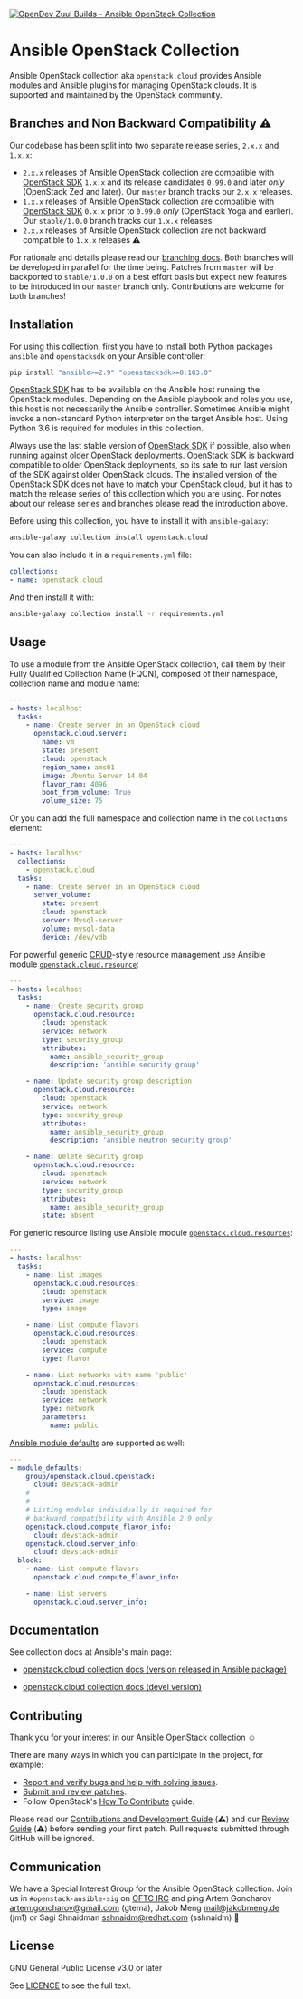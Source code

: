 [![OpenDev Zuul Builds - Ansible OpenStack Collection](https://zuul-ci.org/gated.svg)](
http://zuul.opendev.org/t/openstack/builds?project=openstack%2Fansible-collections-openstack)

# Ansible OpenStack Collection

Ansible OpenStack collection aka `openstack.cloud` provides Ansible modules and Ansible plugins for managing OpenStack
clouds. It is supported and maintained by the OpenStack community.

## Branches and Non Backward Compatibility ⚠️

Our codebase has been split into two separate release series, `2.x.x` and `1.x.x`:

* `2.x.x` releases of Ansible OpenStack collection are compatible with [OpenStack SDK][openstacksdk] `1.x.x` and its
  release candidates `0.99.0` and later *only* (OpenStack Zed and later). Our `master` branch tracks our `2.x.x`
  releases.
* `1.x.x` releases of Ansible OpenStack collection are compatible with [OpenStack SDK][openstacksdk] `0.x.x` prior to
  `0.99.0` *only* (OpenStack Yoga and earlier). Our `stable/1.0.0` branch tracks our `1.x.x` releases.
* `2.x.x` releases of Ansible OpenStack collection are not backward compatible to `1.x.x` releases ⚠️

For rationale and details please read our [branching docs](docs/branching.md). Both branches will be developed in
parallel for the time being. Patches from `master` will be backported to `stable/1.0.0` on a best effort basis but
expect new features to be introduced in our `master` branch only. Contributions are welcome for both branches!

[openstacksdk]: https://opendev.org/openstack/openstacksdk

## Installation

For using this collection, first you have to install both Python packages `ansible` and `openstacksdk` on your Ansible
controller:

```sh
pip install "ansible>=2.9" "openstacksdk>=0.103.0"
```

[OpenStack SDK][openstacksdk] has to be available on the Ansible host running the OpenStack modules. Depending on the
Ansible playbook and roles you use, this host is not necessarily the Ansible controller. Sometimes Ansible might invoke
a non-standard Python interpreter on the target Ansible host. Using Python 3.6 is required for modules in this
collection.

Always use the last stable version of [OpenStack SDK][openstacksdk] if possible, also when running against older
OpenStack deployments. OpenStack SDK is backward compatible to older OpenStack deployments, so its safe to run last
version of the SDK against older OpenStack clouds. The installed version of the OpenStack SDK does not have to match
your OpenStack cloud, but it has to match the release series of this collection which you are using. For notes about
our release series and branches please read the introduction above.

Before using this collection, you have to install it with `ansible-galaxy`:

```sh
ansible-galaxy collection install openstack.cloud
```

You can also include it in a `requirements.yml` file:

```yaml
collections:
- name: openstack.cloud
```

And then install it with:

```sh
ansible-galaxy collection install -r requirements.yml
```

## Usage

To use a module from the Ansible OpenStack collection, call them by their Fully Qualified Collection Name (FQCN),
composed of their namespace, collection name and module name:

```yaml
---
- hosts: localhost
  tasks:
    - name: Create server in an OpenStack cloud
      openstack.cloud.server:
        name: vm
        state: present
        cloud: openstack
        region_name: ams01
        image: Ubuntu Server 14.04
        flavor_ram: 4096
        boot_from_volume: True
        volume_size: 75
```

Or you can add the full namespace and collection name in the `collections` element:

```yaml
---
- hosts: localhost
  collections:
    - openstack.cloud
  tasks:
    - name: Create server in an OpenStack cloud
      server_volume:
        state: present
        cloud: openstack
        server: Mysql-server
        volume: mysql-data
        device: /dev/vdb
```

For powerful generic [CRUD][crud]-style resource management use Ansible module
[`openstack.cloud.resource`](plugins/modules/resource.py):

```yaml
---
- hosts: localhost
  tasks:
    - name: Create security group
      openstack.cloud.resource:
        cloud: openstack
        service: network
        type: security_group
        attributes:
          name: ansible_security_group
          description: 'ansible security group'

    - name: Update security group description
      openstack.cloud.resource:
        cloud: openstack
        service: network
        type: security_group
        attributes:
          name: ansible_security_group
          description: 'ansible neutron security group'

    - name: Delete security group
      openstack.cloud.resource:
        cloud: openstack
        service: network
        type: security_group
        attributes:
          name: ansible_security_group
        state: absent
```

For generic resource listing use Ansible module [`openstack.cloud.resources`](plugins/modules/resources.py):

```yaml
---
- hosts: localhost
  tasks:
    - name: List images
      openstack.cloud.resources:
        cloud: openstack
        service: image
        type: image

    - name: List compute flavors
      openstack.cloud.resources:
        cloud: openstack
        service: compute
        type: flavor

    - name: List networks with name 'public'
      openstack.cloud.resources:
        cloud: openstack
        service: network
        type: network
        parameters:
          name: public
```

[Ansible module defaults][ansible-module-defaults] are supported as well:

```yaml
---
- module_defaults:
    group/openstack.cloud.openstack:
      cloud: devstack-admin
    #
    #
    # Listing modules individually is required for
    # backward compatibility with Ansible 2.9 only
    openstack.cloud.compute_flavor_info:
      cloud: devstack-admin
    openstack.cloud.server_info:
      cloud: devstack-admin
  block:
    - name: List compute flavors
      openstack.cloud.compute_flavor_info:

    - name: List servers
      openstack.cloud.server_info:
```

[ansible-module-defaults]: https://docs.ansible.com/ansible/latest/user_guide/playbooks_module_defaults.html
[crud]: https://en.wikipedia.org/wiki/CRUD

## Documentation

See collection docs at Ansible's main page:

* [openstack.cloud collection docs (version released in Ansible package)](
  https://docs.ansible.com/ansible/latest/collections/openstack/cloud/index.html)

* [openstack.cloud collection docs (devel version)](
  https://docs.ansible.com/ansible/devel/collections/openstack/cloud/index.html)

## Contributing

Thank you for your interest in our Ansible OpenStack collection ☺️

There are many ways in which you can participate in the project, for example:

- [Report and verify bugs and help with solving issues](
  https://storyboard.openstack.org/#!/project/openstack/ansible-collections-openstack).
- [Submit and review patches](
  https://review.opendev.org/#/q/project:openstack/ansible-collections-openstack).
- Follow OpenStack's [How To Contribute](https://wiki.openstack.org/wiki/How_To_Contribute) guide.

Please read our [Contributions and Development Guide](docs/contributing.md) (⚠️) and our [Review Guide](
docs/reviewing.md) (⚠️) before sending your first patch. Pull requests submitted through GitHub will be ignored.

## Communication

We have a Special Interest Group for the Ansible OpenStack collection. Join us in `#openstack-ansible-sig` on
[OFTC IRC](https://www.oftc.net/) and ping Artem Goncharov <artem.goncharov@gmail.com> (gtema), Jakob Meng
<mail@jakobmeng.de> (jm1) or Sagi Shnaidman <sshnaidm@redhat.com> (sshnaidm) 🍪

## License

GNU General Public License v3.0 or later

See [LICENCE](COPYING) to see the full text.
